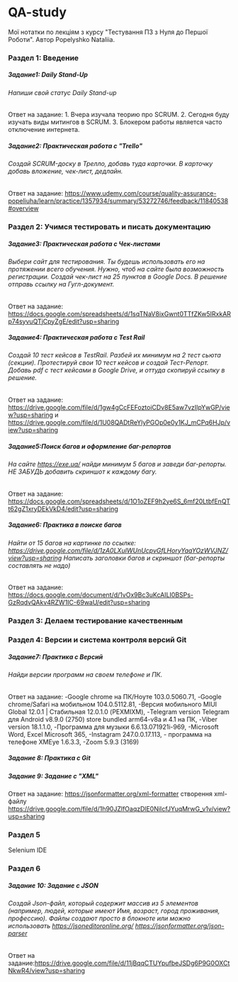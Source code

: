 # QA-study
Мої нотатки по лекціям з курсу "Тестування ПЗ з Нуля до Першої Роботи". Автор Popelyshko Nataliia. 

### Раздел 1: Введение
##### Задание1: Daily Stand-Up
###### Напиши свой статус Daily Stand-up
Ответ на задание: 1. Вчера изучала теорию про SCRUM. 2. Сегодня буду изучать виды митингов в SCRUM. 3. Блокером работы является часто отключение интернета.

##### Задание2: Практическая работа с "Trello"
###### Создай SCRUM-доску в Трелло, добавь туда карточки. В карточку добавь вложение, чек-лист, дедлайн.
Ответ на задание: https://www.udemy.com/course/quality-assurance-popeliuha/learn/practice/1357934/summary/53272746/feedback/11840538#overview

### Раздел 2: Учимся тестировать и писать документацию
##### Задание3: Практическая работа с Чек-листами
###### Выбери сайт для тестирования. Ты будешь использовать его на протяжении всего обучения. Нужно, чтоб на сайте была возможность регистрации. Создай чек-лист на 25 пунктов в Google Docs.  В решение отправь ссылку на Гугл-документ.
Ответ на задание: https://docs.google.com/spreadsheets/d/1sqTNaV8ixGwnt0TTfZKw5IRxkARp74syvuQTjCpyZgE/edit?usp=sharing

##### Задание4: Практическая работа с Test Rail
###### Создай 10 тест кейсов в TestRail. Разбей их минимум на 2 тест сьюта (секции). Протестируй свои 10 тест кейсов и создай Тест-Репорт. Добавь pdf с тест кейсами в Google Drive, и оттуда скопируй ссылку в решение.
Ответ на задание: https://drive.google.com/file/d/1gw4gCcFEFoztoiCDv8E5aw7vzIIpYwGP/view?usp=sharing и https://drive.google.com/file/d/1U08QADtReYlyPGOp0e0y1KJ_mCPq6HJp/view?usp=sharing

##### Задание5:Поиск багов и оформление баг-репортов
###### На сайте https://exe.ua/ найди минимум 5 багов и заведи баг-репорты. НЕ ЗАБУДЬ добавить скриншот к каждому багу.
Ответ на задание: https://docs.google.com/spreadsheets/d/1O1oZEF9h2ye6S_6mf20LtbfEnQTt62gZ1xryDEkVkD4/edit?usp=sharing

##### Задание6: Практика в поиске багов
######  Найти от 15 багов на картинке по ссылке: https://drive.google.com/file/d/1zA0LXuIWUnUcpvGfLHoryYaaYOzWVJNZ/view?usp=sharing Написать заголовки багов и скриншот (баг-репорты составлять не надо)
Ответ на задание: https://docs.google.com/document/d/1vOx9Bc3uKcAILI0BSPs-GzRqdvQAkv4RZW1IC-69waU/edit?usp=sharing

### Раздел 3: Делаем тестирование качественным

### Раздел 4: Версии и система контроля версий Git
##### Задание7: Практика с Версий
######  Найди версии программ на своем телефоне и ПК.
Ответ на задание: -Google chrome на ПК/Ноуте 103.0.5060.71, -Google chrome/Safari на мобильном 104.0.5112.81, -Версия мобильного MIUI Global 12.0.1 | Стабильная 12.0.1.0 (PEXMIXM), -Telegram version Telegram для Android v8.9.0 (2750) store bundled arm64-v8a и 4.1 на ПК, -Viber version 18.1.1.0, -Программа для музыки 6.6.13.071921i-969, -Microsoft Word, Excel Microsoft 365, -Instagram 247.0.0.17.113, - программа на телефоне XMEye 1.6.3.3, -Zoom 5.9.3 (3169)

##### Задание 8: Практика с Git 

##### Задание 9: Задание с "XML"
Ответ на задание: https://jsonformatter.org/xml-formatter    створення xml-файлу  https://drive.google.com/file/d/1h90JZlfOaqzDlE0NiIcfJYuqMrwG_v1v/view?usp=sharing

### Раздел 5
Selenium IDE

### Раздел 6
##### Задание 10: Задание с JSON
######  Создай Json-файл, который содержит массив из 5 элементов (например, людей, которые имеют Имя, возраст, город проживания, профессию). Файлы создают просто в блокноте или можно использовать https://jsoneditoronline.org/ https://jsonformatter.org/json-parser
Ответ на задание:https://drive.google.com/file/d/11jBqqCTUYpufbeJSDg6P9G0OXCtNkwR4/view?usp=sharing
